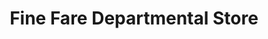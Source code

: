 ---
title: "Fine Fare Departmental Store"
url: /bangalore/fine-fare-departmental-store/
shop: supermarket
---